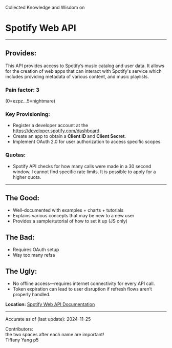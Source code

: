 Collected Knowledge and Wisdom on

# Spotify Web API  
---  

## Provides:  
This API provides access to Spotify’s music catalog and user data. It allows for the creation of web apps that can interact with Spotify's service which includes providing metadata of various content, and music playlists.

### Pain factor: 3  
(0=ezpz...5=nightmare)  

### Key Provisioning:  
- Register a developer account at the https://developer.spotify.com/dashboard.  
- Create an app to obtain a **Client ID** and **Client Secret**.  
- Implement OAuth 2.0 for user authorization to access specific scopes.  

### Quotas:  
- Spotify API checks for how many calls were made in a 30 second window. I cannot find specific rate limits. It is possible to apply for a higher quota. 

---  

## The Good:  
- Well-documented with examples + charts + tutorials
- Explains various concepts that may be new to a new user
- Provides a sample/tutorial of how to set it up (JS only)

## The Bad:  
- Requires OAuth setup 
- Way too many refsa

## The Ugly:  
- No offline access—requires internet connectivity for every API call.  
- Token expiration can lead to user disruption if refresh flows aren’t properly handled.  

**Location:** [Spotify Web API Documentation](https://developer.spotify.com/documentation/web-api/)  

---  

Accurate as of (last update): 2024-11-25 

Contributors:  
the two spaces after each name are important!  
Tiffany Yang p5  
